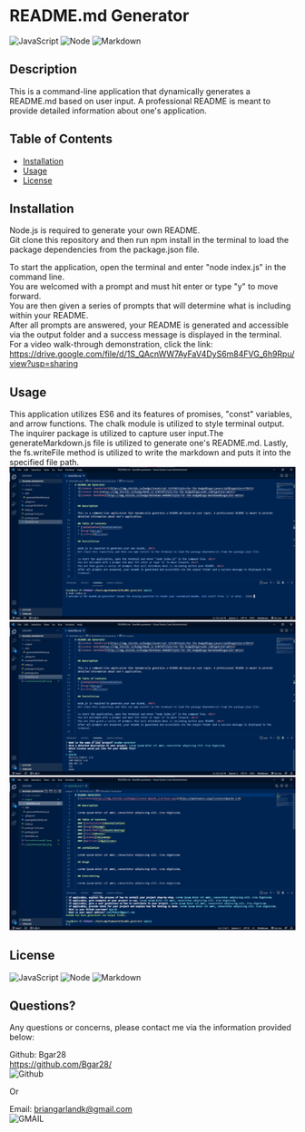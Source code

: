 # README.md Generator
  ![JavaScript](https://img.shields.io/badge/JavaScript-323330?style=for-the-badge&logo=javascript&logoColor=F7DF1E)
  ![Node](https://img.shields.io/badge/Node.js-43853D?style=for-the-badge&logo=node.js&logoColor=white)
  ![Markdown](https://img.shields.io/badge/Markdown-000000?style=for-the-badge&logo=markdown&logoColor=white)
  
  
  ## Description 
  
  This is a command-line application that dynamically generates a README.md based on user input. A professional README is meant to provide detailed information about one's application.
  
  ## Table of Contents
  * [Installation](#installation)
  * [Usage](#usage)
  * [License](#license)
   
  ## Installation

  Node.js is required to generate your own README. <br/>
  Git clone this repository and then run npm install in the terminal to load the package dependencies from the package.json file.

  To start the application, open the terminal and enter "node index.js" in the command line. <br/>
  You are welcomed with a prompt and must hit enter or type "y" to move forward. <br/>
  You are then given a series of prompts that will determine what is including within your README. <br/>
  After all prompts are answered, your README is generated and accessible via the output folder and a success message is displayed in the terminal. <br/>
  For a video walk-through demonstration, click the link: https://drive.google.com/file/d/1S_QAcnWW7AyFaV4DyS6m84FVG_6h9Rpu/view?usp=sharing
  
  ## Usage

  This application utilizes ES6 and its features of promises, "const" variables, and arrow functions. The chalk module is utilized to style terminal output. The inquirer package is utilized to capture user input.The generateMarkdown.js file is utilized to generate one's README.md. Lastly, the fs.writeFile method is utilized to write the markdown and puts it into the specified file path. <br/>
  ![screenshot](https://github.com/Bgar28/ReadMe-generator/blob/main/Screenshotexample1.png) <br/>
  ![screenshot](https://github.com/Bgar28/ReadMe-generator/blob/main/Screenshotexample2.png) <br/>
  ![screenshot](https://github.com/Bgar28/ReadMe-generator/blob/main/Screenshotexample3.png)

  ## License
  ![JavaScript](https://img.shields.io/badge/JavaScript-323330?style=for-the-badge&logo=javascript&logoColor=F7DF1E)
  ![Node](https://img.shields.io/badge/Node.js-43853D?style=for-the-badge&logo=node.js&logoColor=white)
  ![Markdown](https://img.shields.io/badge/Markdown-000000?style=for-the-badge&logo=markdown&logoColor=white)
  
  

  ## Questions?

  Any questions or concerns, please contact me via the information provided below:

  Github: Bgar28 <br/> https://github.com/Bgar28/ <br/>
  ![Github](https://img.shields.io/badge/GitHub-100000?style=for-the-badge&logo=github&logoColor=white)

  Or

  Email: briangarlandk@gmail.com <br/>
  ![GMAIL](https://img.shields.io/badge/Gmail-D14836?style=for-the-badge&logo=gmail&logoColor=white)